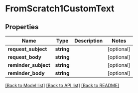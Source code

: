 # FromScratch1CustomText

## Properties
Name | Type | Description | Notes
------------ | ------------- | ------------- | -------------
**request_subject** | **string** |  | [optional] 
**request_body** | **string** |  | [optional] 
**reminder_subject** | **string** |  | [optional] 
**reminder_body** | **string** |  | [optional] 

[[Back to Model list]](../../README.md#documentation-for-models) [[Back to API list]](../../README.md#documentation-for-api-endpoints) [[Back to README]](../../README.md)

